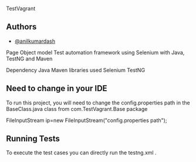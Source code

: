 
TestVagrant



## Authors

- [@anilkumardash](https://github.com/anilkumar955)

Page Object model Test automation framework using Selenium with Java, TestNG and Maven

Dependency Java Maven
libraries used Selenium TestNG 


## Need to change in your IDE

To run this project, you will need to change the config.properties path in the BaseClass.java class from com.TestVagrant.Base package

FileInputStream ip=new FileInputStream("config.properties path");




## Running Tests

To execute the test cases you can directly run the testng.xml .





